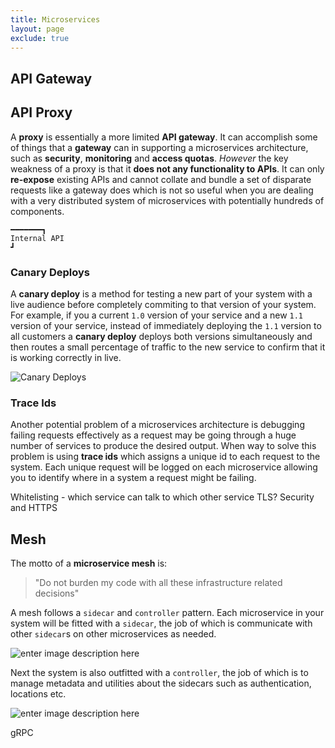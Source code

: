 ```yaml
---
title: Microservices
layout: page
exclude: true
---
```



## API Gateway

## API Proxy

A **proxy** is essentially a more limited **API gateway**. It can accomplish some of things that a **gateway** can in supporting a microservices architecture, such as **security**, **monitoring** and **access quotas**. *However* the key weakness of a proxy is that it **does not any functionality to APIs**. It can only **re-expose** existing APIs and cannot collate and bundle a set of disparate requests like a gateway does which is not so useful when you are dealing with a very distributed system of microservices with potentially hundreds of components.
```
━━━━━━━┓
Internal API
┛
```

### Canary Deploys

A **canary deploy** is a method for testing a new part of your system with a live audience before completely commiting to that version of your system. For example, if you a current `1.0` version of your service and a new `1.1` version of your service, instead of immediately deploying the `1.1` version to all customers a **canary deploy** deploys both versions simultaneously and then routes a small percentage of traffic to the new service to confirm that it is working correctly in live.

![Canary Deploys](https://i.imgur.com/2vnL1M4.png)

### Trace Ids

Another potential problem of a microservices architecture is debugging failing requests effectively as a request may be going through a huge number of services to produce the desired output. When way to solve this problem is using **trace ids** which assigns a unique id to each request to the system. Each unique request will be logged on each microservice allowing you to identify where in a system a request might be failing.

Whitelisting - which service can talk to which other service
TLS? Security and HTTPS


## Mesh

The motto of a **microservice mesh** is:

> "Do not burden my code with all these infrastructure related decisions"

A mesh follows a `sidecar` and `controller` pattern. Each microservice in your system will be fitted with a `sidecar`, the job of which is communicate with other `sidecar`s on other microservices as needed.

![enter image description here](https://i.imgur.com/0ajWAdQ.png)


Next the system is also outfitted with a `controller`, the job of which is to manage metadata and utilities about the sidecars such as authentication, locations etc.

![enter image description here](https://i.imgur.com/1AY5T70.png)


gRPC
<!--stackedit_data:
eyJoaXN0b3J5IjpbMTY5NDU2NjgyMiw3NTczNzAzMTUsMTg1MD
c1MDUwOCwtMTI2NTUxNDYxOCwtMTU2NjI2Mzk4MCwtMTE0ODMw
MTM0MiwxNDAwMzg5NTM4LC01NjcxNTgyNjFdfQ==
-->